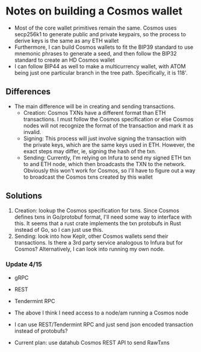 # Notes on building a Cosmos wallet
- Most of the core wallet primitives remain the same. Cosmos uses secp256k1
to generate public and private keypairs, so the process to derive keys is
the same as any ETH wallet
- Furthermore, I can build Cosmos wallets to fit the BIP39 standard to
use mnemonic phrases to generate a seed, and then follow the BIP32 standard
to create an HD Cosmos wallet
- I can follow BIP44 as well to make a multicurrency wallet, with ATOM being
just one particular branch in the tree path. Specifically, it is 118'.

## Differences
- The main difference will be in creating and sending transactions.
  - Creation: Cosmos TXNs have a different format than ETH transactions. I
    must follow the Cosmos specification or else Cosmos nodes will not
    recognize the format of the transaction and mark it as invalid.
  - Signing: This process will just involve signing the transaction with
    the private keys, which are the same keys used in ETH. However, the
    exact steps may differ, ie, signing the hash of the txn.
  - Sending: Currently, I'm relying on Infura to send my signed ETH txn to
    and ETH node, which then broadcasts the TXN to the network. Obviously
    this won't work for Cosmos, so I'll have to figure out a way to broadcast
    the Cosmos txns created by this wallet

## Solutions
1. Creation: lookup the Cosmos specification for txns. Since Cosmos defines
   txns in Go/protobuf format, I'll need some way to interface with this.
   It seems that a rust crate implements the txn protobufs in Rust instead
   of Go, so I can just use this.
2. Sending: look into how Keplr, other Cosmos wallets send their transactions.
   Is there a 3rd party service analogous to Infura but for Cosmos? Alternatively,
   I can look into running my own node.

### Update 4/15
- gRPC
- REST
- Tendermint RPC
- The above I think I need access to a node/am running a Cosmos node

- I can use REST/Tendermint RPC and just send json encoded transaction instead
of protobufs?
- Current plan: use datahub Cosmos REST API to send RawTxns
